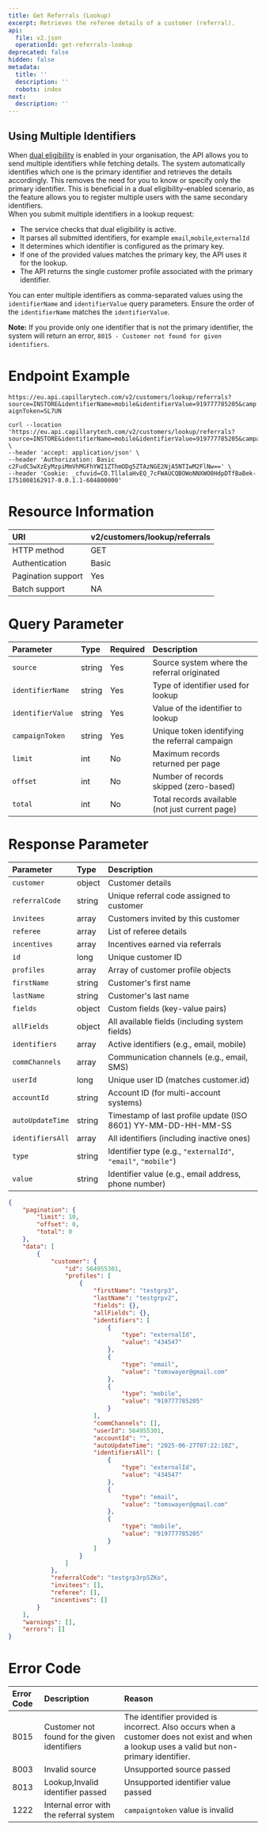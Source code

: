 ```yaml
---
title: Get Referrals (Lookup)
excerpt: Retrieves the referee details of a customer (referral).
api:
  file: v2.json
  operationId: get-referrals-lookup
deprecated: false
hidden: false
metadata:
  title: ''
  description: ''
  robots: index
next:
  description: ''
---
```

## Using Multiple Identifiers

When [dual eligibility](https://docs.capillarytech.com/docs/customer_entity#dual-eligibility) is enabled in your organisation, the API allows you to send multiple identifiers while fetching details. The system automatically identifies which one is the primary identifier and retrieves the details accordingly. This removes the need for you to know or specify only the primary identifier. This is beneficial in a dual eligibility–enabled scenario, as the feature allows you to register multiple users with the same secondary identifiers.\
When you submit multiple identifiers in a lookup request:

* The service checks that dual eligibility is active.
* It parses all submitted identifiers, for example `email`,`mobile`,`externalId`
* It determines which identifier is configured as the primary key.
* If one of the provided values matches the primary key, the API uses it for the lookup.
* The API returns the single customer profile associated with the primary identifier.

You can enter multiple identifiers as comma-separated values using the `identifierName` and `identifierValue` query parameters. Ensure the order of the `identifierName` matches the `identifierValue`.

**Note:** If you provide only one identifier that is not the primary identifier, the system will return an error, `8015 - Customer not found for given identifiers`.

# Endpoint Example

`https://eu.api.capillarytech.com/v2/customers/lookup/referrals?source=INSTORE&identifierName=mobile&identifierValue=919777785205&campaignToken=SL7UN`

```curl
curl --location 'https://eu.api.capillarytech.com/v2/customers/lookup/referrals?source=INSTORE&identifierName=mobile&identifierValue=919777785205&campaignToken=SL7UN' \
--header 'accept: application/json' \
--header 'Authorization: Basic c2FudC5wXzEyMzpiMmVhMGFhYWI1ZThmODg5ZTAzNGE2NjA5NTIwM2FlNw==' \
--header 'Cookie: _cfuvid=CO.TllalaHvEQ_7cFWAUCQBOWoNNXWO0HdpDTfBaBek-1751008162917-0.0.1.1-604800000'
```

# Resource Information

| URI                | v2/customers/lookup/referrals |
| :----------------- | :---------------------------- |
| HTTP method        | GET                           |
| Authentication     | Basic                         |
| Pagination support | Yes                           |
| Batch support      | NA                            |

# Query Parameter

| Parameter         | Type   | Required | Description                                     |
| :---------------- | :----- | :------- | :---------------------------------------------- |
| `source`          | string | Yes      | Source system where the referral originated     |
| `identifierName`  | string | Yes      | Type of identifier used for lookup              |
| `identifierValue` | string | Yes      | Value of the identifier to lookup               |
| `campaignToken`   | string | Yes      | Unique token identifying the referral campaign  |
| `limit`           | int    | No       | Maximum records returned per page               |
| `offset`          | int    | No       | Number of records skipped (zero-based)          |
| `total`           | int    | No       | Total records available (not just current page) |

# Response Parameter

| Parameter        | Type   | Description                                                   |
| :--------------- | :----- | :------------------------------------------------------------ |
| `customer`       | object | Customer details                                              |
| `referralCode`   | string | Unique referral code assigned to customer                     |
| `invitees`       | array  | Customers invited by this customer                            |
| `referee`        | array  | List of referee details                                       |
| `incentives`     | array  | Incentives earned via referrals                               |
| `id`             | long   | Unique customer ID                                            |
| `profiles`       | array  | Array of customer profile objects                             |
| `firstName`      | string | Customer's first name                                         |
| `lastName`       | string | Customer's last name                                          |
| `fields`         | object | Custom fields (key-value pairs)                               |
| `allFields`      | object | All available fields (including system fields)                |
| `identifiers`    | array  | Active identifiers (e.g., email, mobile)                      |
| `commChannels`   | array  | Communication channels (e.g., email, SMS)                     |
| `userId`         | long   | Unique user ID (matches customer.id)                          |
| `accountId`      | string | Account ID (for multi-account systems)                        |
| `autoUpdateTime` | string | Timestamp of last profile update (ISO 8601) YY-MM-DD-HH-MM-SS |
| `identifiersAll` | array  | All identifiers (including inactive ones)                     |
| `type`           | string | Identifier type (e.g., `"externalId"`, `"email"`, `"mobile"`) |
| `value`          | string | Identifier value (e.g., email address, phone number)          |

```json
{
    "pagination": {
        "limit": 10,
        "offset": 0,
        "total": 0
    },
    "data": [
        {
            "customer": {
                "id": 564955301,
                "profiles": [
                    {
                        "firstName": "testgrp3",
                        "lastName": "testgrpv2",
                        "fields": {},
                        "allFields": {},
                        "identifiers": [
                            {
                                "type": "externalId",
                                "value": "434547"
                            },
                            {
                                "type": "email",
                                "value": "tomswayer@gmail.com"
                            },
                            {
                                "type": "mobile",
                                "value": "919777785205"
                            }
                        ],
                        "commChannels": [],
                        "userId": 564955301,
                        "accountId": "",
                        "autoUpdateTime": "2025-06-27T07:22:10Z",
                        "identifiersAll": [
                            {
                                "type": "externalId",
                                "value": "434547"
                            },
                            {
                                "type": "email",
                                "value": "tomswayer@gmail.com"
                            },
                            {
                                "type": "mobile",
                                "value": "919777785205"
                            }
                        ]
                    }
                ]
            },
            "referralCode": "testgrp3rp5ZKo",
            "invitees": [],
            "referee": [],
            "incentives": []
        }
    ],
    "warnings": [],
    "errors": []
}
```

# Error Code

| Error Code | Description                                  | Reason                                                                                                                                      |
| :--------- | :------------------------------------------- | :------------------------------------------------------------------------------------------------------------------------------------------ |
| 8015       | Customer not found for the given identifiers | The identifier provided is incorrect. Also occurs when a customer does not exist and when a lookup uses a valid but non-primary identifier. |
| 8003       | Invalid source                               | Unsupported source passed                                                                                                                   |
| 8013       | Lookup,Invalid identifier passed             | Unsupported identifier value passed                                                                                                         |
| 1222       | Internal error with the referral system      | `campaigntoken` value is invalid                                                                                                            |